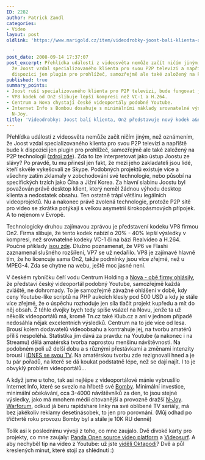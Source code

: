 ```yaml
---
ID: 2282
author: Patrick Zandl
categories:
- Video
layout: post
oldlink: 'https://www.marigold.cz/item/videodrobky-joost-bali-klienta-on2-predstavuje-novy-kodek-a-ceske-videomameni

  '
post_date: 2008-09-14 17:37:07
post_excerpt: Přehlídka událostí z videosvěta nemůže začít ničím jiným, než oznámením,
  že Joost vzdal specializovaného klienta pro svou P2P televizi a napříště bude k
  dispozici jen plugin pro prohlížeč, samozřejmě ale také založený na P2P technologii.
published: true
summary_points:
- Joost ruší specializovaného klienta pro P2P televizi, bude fungovat jen plugin.
- VP8 kodek od On2 slibuje lepší kompresi než VC-1 a H.264.
- Centrum a Nova chystají české videoportály podobné Youtube.
- Internet Info s Bombou dosahuje s minimálními náklady srovnatelné výsledky jako
  N-Joy.
title: 'Videodrobky: Joost balí klienta, On2 představuje nový kodek a&nbsp;české videomámení'
---
```


Přehlídka událostí z videosvěta nemůže začít ničím jiným, než oznámením, že Joost vzdal specializovaného klienta pro svou P2P televizi a napříště bude k dispozici jen plugin pro prohlížeč, samozřejmě ale také založený na P2P technologii (<a href="http://gigaom.com/2008/09/05/joost-to-kill-desktop-client/">zdroj zde</a>). Zda to lze interpretovat jako ústup Joostu ze slávy? Po pravdě, tu mu přinesl jen fakt, že mezi jeho zakladateli jsou lidé, kteří skvěle vykešovali ze Skype. Podobných projektů existuje více a všechny zatím zklamaly v zobchodování své technologie, nebo působí na specifických trzích jako Čína a Jižní Korea. Za hlavní slabinu Joostu byl považován právě desktop klient, který neměl žádnou výhodu desktop klienta a nedostatek obsahu. Ten ostatně trápí většinu legálních videoprojektů. Nu a nakonec právě zvolená technologie, protože P2P sítě pro video se zkrátka potýkají s velkou asymetrií širokopásmových přípojek. A to nejenom v Evropě. 

Technologicky druhou zajímavou zprávou je představení kodeku VP8 firmou On2. Firma slibuje, že tento kodek nabízí o 20% - 40% lepší výsledky v kompresi, než srovnatelné kodeky VC-1 či na bázi Realvideo a H.264. Poučné příklady <a href="http://www.on2.com/index.php?599">jsou zde</a>. Dlužno poznamenat, že VP6 ve Flashi zaznamenal slušného rozšíření, VP7 se už nedařilo. VP8 je zajímavé hlavně tím, že ho licencuje sama On2, takže podmínky jsou více zřejmé, než u MPEG-4. Zda se chytne na webu, ještě moc jasné není. 

V českém rybníčku čeří vodu Centrum Holding a <a href="http://ihned.cz/c4-10073040-27468380-000000_d-vlastnik-novy-chysta-ceskou-obdobu-serveru-youtube">Nova - obě firmy ohlásily</a>, že představí český videoportál podobný Youtube, samozřejmě každá zvláště, ne dohromady. To je samozřejmě závažné ohlášení v době, kdy ceny Youtube-like scriptů na PHP aukcích klesly pod 500 USD a kdy je stále více zřejmé, že o úspěchu rozhoduje jen síla tlačit projekt kupředu a mít do něj obsah. Z téhle dvojky bych tedy spíše vsázel na Novu, jenže ta už několik videoportálů má, kromě Tn.cz také Klub.cz a ani v jednom případě nedosáhla nějak excelentních výsledků. Centrum na to jde více od lesa. Brousí kolem dodavatelů videoobsahu a kontrahuje jej, na tvorbu amatérů příliš nespoléhá. Statistika jim dává za pravdu: na Youtube (a nakonec i na Streamu) dělá amatérská tvorba naprostou menšinu návštěvnosti. Na podobném poli už delší dobu a s různými přestávkami a změnami intenzity brousí i <a href="http://webtv.idnes.cz/">iDNES se svou TV</a>. Na amatérskou tvorbu zde rezignovali hned a je tu pár pořadů, na které se dá koukat podstatně lépe, než se dají najít. I to je obvyklý problém videoportálů...

A když jsme u toho, tak asi nejlépe z videoportálové mánie vybruslilo Internet Info, které se svezlo na hřbetě své <a href="http://www.bomba.cz">Bomby</a>. Minimální investice, minimální očekávání, cca 3-4000 návštěvníků za den, to jsou stejné výsledky, jako má mnohem médii citovanější a provozně dražší <a href="http://www.n-joy.cz">N-Joy</a>.  <a href="http://www.warforum.cz">Warforum</a>, odkud já beru rapidshare linky na své oblíbené TV seriály, má bez jakékoliv reklamy desetinásobek, to jen pro porovnání. (Můj odhad po třičtvrtě roku provozu Bomby byl a stále je 10K RU denně)

Tolik asi k poslednímu vývoji z toho, co mne zaujalo. Dvě divoké karty pro projekty, co mne zaujaly: <a href="http://pandastream.com/">Panda Open source video platform</a> a <a href="http://www.videosurf.com/">Videosurf</a>. A aby nechyběl tip na video z Youtube: už jste <a href="http://www.youtube.com/watch?v=VaM9mrnOMJo">viděli Oktapodi</a>? Dvě a půl kreslených minut, které stojí za shlédnutí :)